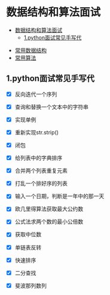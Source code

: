 # 数据结构和算法面试

<!-- TOC -->

- [数据结构和算法面试](#%e6%95%b0%e6%8d%ae%e7%bb%93%e6%9e%84%e5%92%8c%e7%ae%97%e6%b3%95%e9%9d%a2%e8%af%95)
  - [1.python面试常见手写代](#1python%e9%9d%a2%e8%af%95%e5%b8%b8%e8%a7%81%e6%89%8b%e5%86%99%e4%bb%a3)

<!-- /TOC -->

- [常用数据结构](../data_structure/data_structure.md)
- [常用算法](../algorithms/algorithms.md)

## 1.python面试常见手写代

- [x] 反向迭代一个序列
- [x] 查询和替换一个文本中的字符串
- [x] 实现单例
- [x] 重新实现str.strip()
- [x] 闭包
- [x] 给列表中的字典排序
- [x] 合并两个列表重复元素
- [x] 打乱一个排好序的列表
- [x] 输入一个日期，判断是一年中的那一天
- [x] 欧几里得算法获取最大公约数
- [x] 公式法求两个数的最小公倍数
- [x] 获取中位数

- [x] 单链表反转
- [x] 快速排序
- [x] 二分查找
- [x] 斐波那列数列
